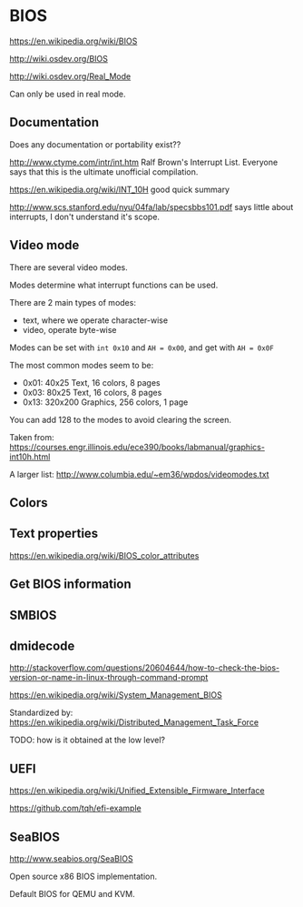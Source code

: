 # BIOS

<https://en.wikipedia.org/wiki/BIOS>

<http://wiki.osdev.org/BIOS>

<http://wiki.osdev.org/Real_Mode>

Can only be used in real mode.

## Documentation

Does any documentation or portability exist??

<http://www.ctyme.com/intr/int.htm> Ralf Brown's Interrupt List. Everyone says that this is the ultimate unofficial compilation.

<https://en.wikipedia.org/wiki/INT_10H> good quick summary

<http://www.scs.stanford.edu/nyu/04fa/lab/specsbbs101.pdf> says little about interrupts, I don't understand it's scope.

## Video mode

There are several video modes.

Modes determine what interrupt functions can be used.

There are 2 main types of modes:

- text, where we operate character-wise
- video, operate byte-wise

Modes can be set with `int 0x10` and `AH = 0x00`, and get with `AH = 0x0F`

The most common modes seem to be:

- 0x01: 40x25 Text, 16 colors, 8 pages
- 0x03: 80x25 Text, 16 colors, 8 pages
- 0x13: 320x200 Graphics, 256 colors, 1 page

You can add 128 to the modes to avoid clearing the screen.

Taken from: <https://courses.engr.illinois.edu/ece390/books/labmanual/graphics-int10h.html>

A larger list: <http://www.columbia.edu/~em36/wpdos/videomodes.txt>

## Colors

## Text properties

<https://en.wikipedia.org/wiki/BIOS_color_attributes>

## Get BIOS information

## SMBIOS

## dmidecode

<http://stackoverflow.com/questions/20604644/how-to-check-the-bios-version-or-name-in-linux-through-command-prompt>

<https://en.wikipedia.org/wiki/System_Management_BIOS>

Standardized by: <https://en.wikipedia.org/wiki/Distributed_Management_Task_Force>

TODO: how is it obtained at the low level?

## UEFI

<https://en.wikipedia.org/wiki/Unified_Extensible_Firmware_Interface>

<https://github.com/tqh/efi-example>

## SeaBIOS

<http://www.seabios.org/SeaBIOS>

Open source x86 BIOS implementation.

Default BIOS for QEMU and KVM.
